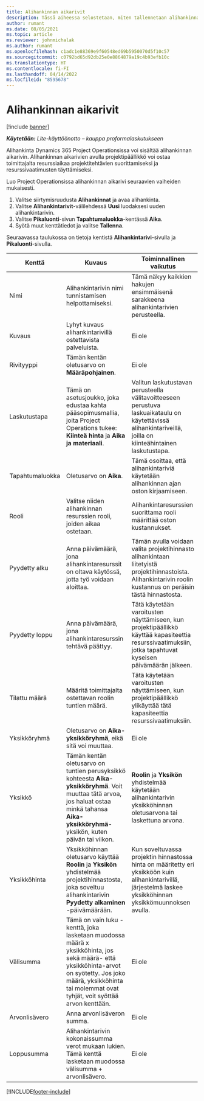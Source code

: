 ```yaml
---
title: Alihankinnan aikarivit
description: Tässä aiheessa selostetaan, miten tallennetaan alihankinnan aikarivit ja ajan ostaminen toimittajilta.
author: rumant
ms.date: 08/05/2021
ms.topic: article
ms.reviewer: johnmichalak
ms.author: rumant
ms.openlocfilehash: c1adc1e88369e9f60548ed69b5950070d5f10c57
ms.sourcegitcommit: c0792bd65d92db25e0e8864879a19c4b93efb10c
ms.translationtype: HT
ms.contentlocale: fi-FI
ms.lasthandoff: 04/14/2022
ms.locfileid: "8595678"
---
```

# <a name="subcontract-lines-for-time"></a>Alihankinnan aikarivit

[!include [banner](../../includes/dataverse-preview.md)]

_**Käytetään:** Lite-käyttöönotto – kauppa proformalaskutukseen_

Alihankinta Dynamics 365 Project Operationsissa voi sisältää alihankinnan aikarivin. Alihankinnan aikarivien avulla projektipäällikkö voi ostaa toimittajalta resurssiaikaa projektitehtävien suorittamiseksi ja resurssivaatimusten täyttämiseksi.

Luo Project Operationsissa alihankinnan aikarivi seuraavien vaiheiden mukaisesti.

1. Valitse siirtymisruudusta **Alihankinnat** ja avaa alihankinta.
2. Valitse **Alihankintarivit**-välilehdessä **Uusi** luodaksesi uuden alihankintarivin.
3. Valitse **Pikaluonti**-sivun **Tapahtumaluokka**-kentässä **Aika**.
4. Syötä muut kenttätiedot ja valitse **Tallenna**.

  Seuraavassa taulukossa on tietoja kentistä **Alihankintarivi**-sivulla ja **Pikaluonti**-sivulla.

| **Kenttä** | **Kuvaus** | **Toiminnallinen vaikutus** |
| --- | --- | --- |
| Nimi | Alihankintarivin nimi tunnistamisen helpottamiseksi. | Tämä näkyy kaikkien hakujen ensimmäisenä sarakkeena alihankintarivien perusteella. |
| Kuvaus | Lyhyt kuvaus alihankintarivillä ostettavista palveluista. |Ei ole |
| Rivityyppi |   Tämän kentän oletusarvo on **Määräpohjainen**.| Ei ole |
| Laskutustapa | Tämä on asetusjoukko, joka edustaa kahta pääsopimusmallia, joita Project Operations tukee: **Kiinteä hinta** ja **Aika ja materiaali**. | Valitun laskutustavan perusteella välitavoitteeseen perustuva laskuaikataulu on käytettävissä alihankintariveillä, joilla on kiinteähintainen laskutustapa. |
| Tapahtumaluokka | Oletusarvo on **Aika**. | Tämä osoittaa, että alihankintariviä käytetään alihankinnan ajan oston kirjaamiseen. |
| Rooli | Valitse niiden alihankinnan resurssien rooli, joiden aikaa ostetaan. | Alihankintaresurssien suorittama rooli määrittää oston kustannukset. |
| Pyydetty alku | Anna päivämäärä, jona alihankintaresurssit on oltava käytössä, jotta työ voidaan aloittaa. | Tämän avulla voidaan valita projektihinnasto alihankintaan liitetyistä projektihinnastoista. Alihankintarivin roolin kustannus on peräisin tästä hinnastosta. |
| Pyydetty loppu | Anna päivämäärä, jona alihankintaresurssin tehtävä päättyy. | Tätä käytetään varoitusten näyttämiseen, kun projektipäällikkö käyttää kapasiteettia resurssivaatimuksiin, jotka tapahtuvat kyseisen päivämäärän jälkeen. |
| Tilattu määrä | Määritä toimittajalta ostettavan roolin tuntien määrä. | Tätä käytetään varoitusten näyttämiseen, kun projektipäällikkö ylikäyttää tätä kapasiteettia resurssivaatimuksiin. |
| Yksikköryhmä | Oletusarvo on **Aika-yksikköryhmä**, eikä sitä voi muuttaa. | Ei ole|
| Yksikkö | Tämän kentän oletusarvo on tuntien perusyksikkö kohteesta **Aika-yksikköryhmä**. Voit muuttaa tätä arvoa, jos haluat ostaa minkä tahansa **Aika-yksikköryhmä**-yksikön, kuten päivän tai viikon. | **Roolin** ja **Yksikön** yhdistelmää käytetään alihankintarivin yksikköhinnan oletusarvona tai laskettuna arvona. |
| Yksikköhinta | Yksikköhinnan oletusarvo käyttää **Roolin** ja **Yksikön** yhdistelmää projektihinnastosta, joka soveltuu alihankintarivin **Pyydetty alkaminen** -päivämäärään. | Kun soveltuvassa projektin hinnastossa hinta on määritetty eri yksikköön kuin alihankintarivillä, järjestelmä laskee yksikköhinnan yksikkömuunnoksen avulla. |
| Välisumma |    Tämä on vain luku -kenttä, joka lasketaan muodossa määrä x yksikköhinta, jos sekä määrä- että yksikköhinta-arvot on syötetty. Jos joko määrä, yksikköhinta tai molemmat ovat tyhjät, voit syöttää arvon kenttään. | Ei ole|
| Arvonlisävero |   Anna arvonlisäveron summa. |Ei ole |
| Loppusumma | Alihankintarivin kokonaissumma verot mukaan lukien. Tämä kenttä lasketaan muodossa välisumma + arvonlisävero.|Ei ole |

[!INCLUDE[footer-include](../../includes/footer-banner.md)]
